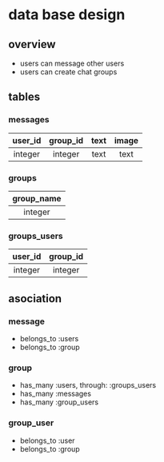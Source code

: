 # data base design

## overview
* users can message other users
* users can create chat groups

## tables

### messages
|user_id|group_id|text|image|
|:---:|:---:|:---:|:---:|
|integer|integer|text|text|

### groups
|group_name|
|:---:|
|integer|

### groups_users
|user_id|group_id|
|:---:|:---:|
|integer|integer|

## asociation

### message
* belongs_to :users
* belongs_to :group

### group
* has_many :users, through: :groups_users
* has_many :messages
* has_many :group_users

### group_user
* belongs_to :user
* belongs_to :group

